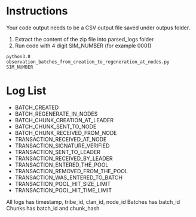 
# Instructions

Your code output needs to be a CSV output file saved under outpus folder.

1. Extract the content of the zip file into parsed_logs folder
2. Run code with 4 digit SIM_NUMBER (for example 0001)
```
python3.8 observation_batches_from_creation_to_regeneration_at_nodes.py SIM_NUMBER
```

# Log List

 - BATCH_CREATED
 - BATCH_REGENERATE_IN_NODES
 - BATCH_CHUNK_CREATION_AT_LEADER
 - BATCH_CHUNK_SENT_TO_NODE
 - BATCH_CHUNK_RECEIVED_FROM_NODE
 - TRANSACTION_RECEIVED_AT_NODE
 - TRANSACTION_SIGNATURE_VERIFIED
 - TRANSACTION_SENT_TO_LEADER
 - TRANSACTION_RECEIVED_BY_LEADER
 - TRANSACTION_ENTERED_THE_POOL
 - TRANSACTION_REMOVED_FROM_THE_POOL
 - TRANSACTION_WAS_ENTERED_TO_BATCH
 - TRANSACTION_POOL_HIT_SIZE_LIMIT
 - TRANSACTION_POOL_HIT_TIME_LIMIT

All logs has timestamp, tribe_id, clan_id, node_id
Batches has batch_id
Chunks has batch_id and chunk_hash